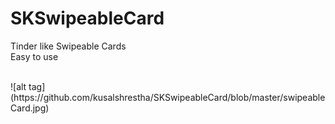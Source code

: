 # SKSwipeableCard 
<p> Tinder like Swipeable Cards
<br>
Easy to use
<p>
<br>
![alt tag](https://github.com/kusalshrestha/SKSwipeableCard/blob/master/swipeableCard.jpg)
